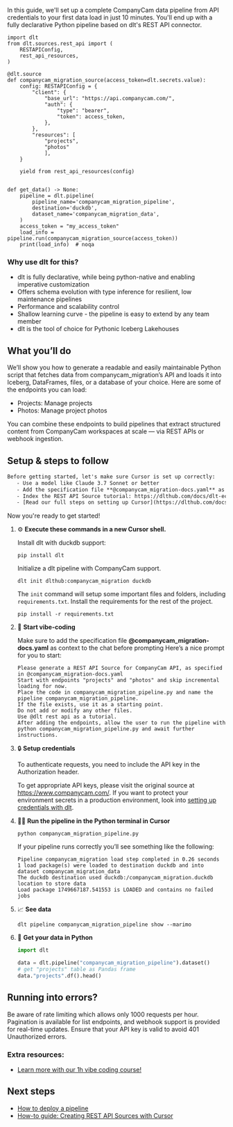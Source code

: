 In this guide, we'll set up a complete CompanyCam data pipeline from API credentials to your first data load in just 10 minutes. You'll end up with a fully declarative Python pipeline based on dlt's REST API connector.

```python-outcome
import dlt
from dlt.sources.rest_api import (
    RESTAPIConfig,
    rest_api_resources,
)

@dlt.source
def companycam_migration_source(access_token=dlt.secrets.value):
    config: RESTAPIConfig = {
        "client": {
            "base_url": "https://api.companycam.com/",
            "auth": {
                "type": "bearer",
                "token": access_token,
            },
        },
        "resources": [
            "projects",
            "photos"
            ],
    }

    yield from rest_api_resources(config)


def get_data() -> None:
    pipeline = dlt.pipeline(
        pipeline_name='companycam_migration_pipeline',
        destination='duckdb',
        dataset_name='companycam_migration_data', 
    )
    access_token = "my_access_token"
    load_info = pipeline.run(companycam_migration_source(access_token))
    print(load_info)  # noqa
```

### Why use dlt for this?

- dlt is fully declarative, while being python-native and enabling imperative customization
- Offers schema evolution with type inference for resilient, low maintenance pipelines
- Performance and scalability control
- Shallow learning curve - the pipeline is easy to extend by any team member
- dlt is the tool of choice for Pythonic Iceberg Lakehouses

## What you’ll do

We’ll show you how to generate a readable and easily maintainable Python script that fetches data from companycam_migration’s API and loads it into Iceberg, DataFrames, files, or a database of your choice. Here are some of the endpoints you can load:

- Projects: Manage projects
- Photos: Manage project photos

You can combine these endpoints to build pipelines that extract structured content from CompanyCam workspaces at scale — via REST APIs or webhook ingestion.

## Setup & steps to follow

```default
Before getting started, let's make sure Cursor is set up correctly:
   - Use a model like Claude 3.7 Sonnet or better
   - Add the specification file **@companycam_migration-docs.yaml** as context
   - Index the REST API Source tutorial: https://dlthub.com/docs/dlt-ecosystem/verified-sources/rest_api/ and add it to context as **@dlt rest api**
   - [Read our full steps on setting up Cursor](https://dlthub.com/docs/dlt-ecosystem/llm-tooling/cursor-restapi#23-configuring-cursor-with-documentation)
```

Now you're ready to get started! 

1. ⚙️ **Execute these commands in a new Cursor shell.**
    
    Install dlt with duckdb support:
    ```shell
    pip install dlt
    ```

    Initialize a dlt pipeline with CompanyCam support.
    ```shell
    dlt init dlthub:companycam_migration duckdb
    ```

    The `init` command will setup some important files and folders, including `requirements.txt`. Install the requirements for the rest of the project.
    ```shell
    pip install -r requirements.txt
    ```
    
2. 🤠 **Start vibe-coding**
    
    Make sure to add the specification file **@companycam_migration-docs.yaml** as context to the chat before prompting
    Here’s a nice prompt for you to start: 
    
    ```prompt
    Please generate a REST API Source for CompanyCam API, as specified in @companycam_migration-docs.yaml 
    Start with endpoints "projects" and "photos" and skip incremental loading for now. 
    Place the code in companycam_migration_pipeline.py and name the pipeline companycam_migration_pipeline. 
    If the file exists, use it as a starting point. 
    Do not add or modify any other files. 
    Use @dlt rest api as a tutorial. 
    After adding the endpoints, allow the user to run the pipeline with python companycam_migration_pipeline.py and await further instructions.
    ```

    
3. 🔒 **Setup credentials** 
    
    To authenticate requests, you need to include the API key in the Authorization header.
    
    To get appropriate API keys, please visit the original source at https://www.companycam.com/.
    If you want to protect your environment secrets in a production environment, look into [setting up credentials with dlt](https://dlthub.com/docs/walkthroughs/add_credentials).
    
4. 🏃‍♀️ **Run the pipeline in the Python terminal in Cursor**
    
    ```shell
    python companycam_migration_pipeline.py
    ```
    
    If your pipeline runs correctly you’ll see something like the following:
    
    ```shell
    Pipeline companycam_migration load step completed in 0.26 seconds
    1 load package(s) were loaded to destination duckdb and into dataset companycam_migration_data
    The duckdb destination used duckdb:/companycam_migration.duckdb location to store data
    Load package 1749667187.541553 is LOADED and contains no failed jobs
    ```
    
5. 📈 **See data**
    
    ```shell
    dlt pipeline companycam_migration_pipeline show --marimo
    ```
    
6. 🐍 **Get your data in Python**
    
    ```python
    import dlt

   data = dlt.pipeline("companycam_migration_pipeline").dataset()
   # get "projects" table as Pandas frame
   data."projects".df().head()
    ```

## Running into errors?

Be aware of rate limiting which allows only 1000 requests per hour. Pagination is available for list endpoints, and webhook support is provided for real-time updates. Ensure that your API key is valid to avoid 401 Unauthorized errors.

### Extra resources:

- [Learn more with our 1h vibe coding course!](https://www.youtube.com/watch?v=GGid70rnJuM)

## Next steps

- [How to deploy a pipeline](https://dlthub.com/docs/walkthroughs/deploy-a-pipeline)
- [How-to guide: Creating REST API Sources with Cursor](https://dlthub.com/docs/dlt-ecosystem/llm-tooling/cursor-restapi)